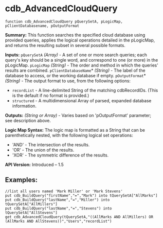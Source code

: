 cdb_AdvancedCloudQuery
===
`function cdb_AdvancedCloudQuery pQuerySetA, pLogicMap, pClientDatabasename, pOutputFormat`

**Summary:**
This function searches the specified cloud database using provided queries, applies the logical operations detailed in the pLogicMap, and returns the resulting subset in several possible formats.

**Inputs:**
`pQuerySetA` *(Array)* - A set of one or more search queries; each query's key should be a single word, and correspond to one (or more) in the pLogicMap.
`pLogicMap` *(String)* - The order and method in which the queries' results are combined.
`pClientDatabaseName`\* *(String)* - The label of the database to access, or the working database if empty.
`pOutputFormat`\* *(String)* - The output format to use, from the following options:
* `recordList` - A line-delimited String of the matching cdbRecordIDs. (This is the default if no format is provided.)
* `structured` - A multidimensional Array of parsed, expanded database information.

**Outputs:**
*(String or Array)* - Varies based on 'pOutputFormat' parameter; see description above.

**Logic Map Syntax:**
The logic map is formatted as a String that can be parenthetically nested, with the following logical set operations:
* 'AND' - The intersection of the results.
* 'OR' - The union of the results.
* 'XOR' - The symmetric difference of the results.

**API Version:**
Introduced – 1.5

**Examples:**
---
```
//list all users named 'Mark Miller' or 'Mark Stevens'
put cdb_BuildQuery("firstName","=","Mark") into tQuerySetA["AllMarks"]
put cdb_BuildQuery("lastName","=","Miller") into tQuerySetA["AllMillers"]
put cdb_BuildQuery("lastName","=","Stevens") into tQuerySetA["AllStevens"]
get cdb_AdvancedCloudQuery(tQuerySetA,"((AllMarks AND AllMillers) OR (AllMarks AND AllStevens))","Users","recordList")
```